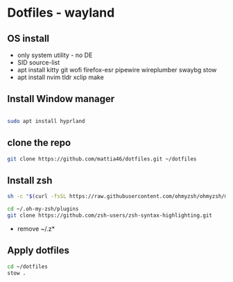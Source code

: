 # Dotfiles - wayland

## OS install

 * only system utility - no DE
 * SID source-list
 * apt install kitty git wofi firefox-esr pipewire wireplumber swaybg stow
 * apt install nvim tldr xclip make 

## Install Window manager

```bash

sudo apt install hyprland
```

## clone the repo

```bash
git clone https://github.com/mattia46/dotfiles.git ~/dotfiles
```

## Install zsh

```bash
sh -c "$(curl -fsSL https://raw.githubusercontent.com/ohmyzsh/ohmyzsh/master/tools/install.sh)"

cd ~/.oh-my-zsh/plugins
git clone https://github.com/zsh-users/zsh-syntax-highlighting.git

```

* remove ~/.z*


## Apply dotfiles

```bash
cd ~/dotfiles
stow .
```





